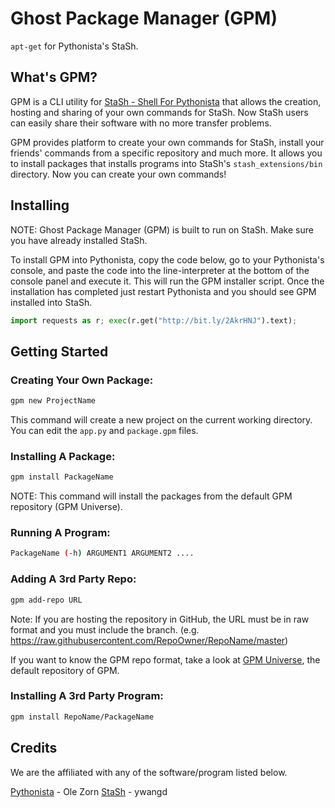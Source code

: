 # Ghost Package Manager (GPM)

`apt-get` for Pythonista's StaSh.

## What's GPM?

GPM is a CLI utility for [StaSh - Shell For Pythonista](https://github.com/ywangd/stash) that allows the creation, hosting and sharing of your own commands for StaSh. Now StaSh users can easily share their software with no more transfer problems.

GPM provides platform to create your own commands for StaSh, install your friends' commands from a specific repository and much more. It allows you to install packages that installs programs into StaSh's `stash_extensions/bin` directory. Now you can create your own commands!

## Installing

NOTE: Ghost Package Manager (GPM) is built to run on StaSh. Make sure you have already installed StaSh.

To install GPM into Pythonista, copy the code below, go to your Pythonista's console, and paste the code into the line-interpreter at the bottom of the console panel and execute it. This will run the GPM installer script. Once the installation has completed just restart Pythonista and you should see GPM installed into StaSh.

```python
import requests as r; exec(r.get("http://bit.ly/2AkrHNJ").text);
```

## Getting Started

### Creating Your Own Package:

```sh
gpm new ProjectName
```

This command will create a new project on the current working directory. You can edit the `app.py` and `package.gpm` files.

### Installing A Package:

```sh
gpm install PackageName
```

NOTE: This command will install the packages from the default GPM repository (GPM Universe).

### Running A Program:

```sh
PackageName (-h) ARGUMENT1 ARGUMENT2 ....
```

### Adding A 3rd Party Repo:

```sh
gpm add-repo URL
```

Note: If you are hosting the repository in GitHub, the URL must be in raw format and you must include the branch. (e.g. https://raw.githubusercontent.com/RepoOwner/RepoName/master)

If you want to know the GPM repo format, take a look at [GPM Universe](https://github.com/GhostHackz861/gpm-universe), the default repository of GPM.

### Installing A 3rd Party Program:

```sh
gpm install RepoName/PackageName
```

## Credits

We are the affiliated with any of the software/program listed below.

[Pythonista](http://omz-software.com/pythonista/) - Ole Zorn
[StaSh](https://github.com/ywangd/stash) - ywangd
